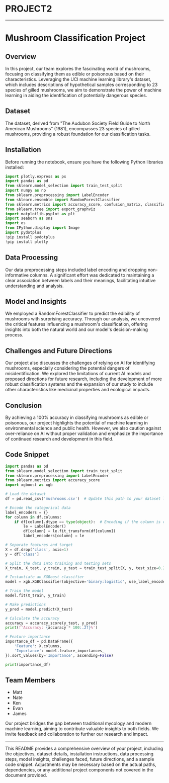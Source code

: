 # PROJECT2
---

# Mushroom Classification Project

## Overview
In this project, our team explores the fascinating world of mushrooms, focusing on classifying them as edible or poisonous based on their characteristics. Leveraging the UCI machine learning library's dataset, which includes descriptions of hypothetical samples corresponding to 23 species of gilled mushrooms, we aim to demonstrate the power of machine learning in aiding the identification of potentially dangerous species.

## Dataset
The dataset, derived from "The Audubon Society Field Guide to North American Mushrooms" (1981), encompasses 23 species of gilled mushrooms, providing a robust foundation for our classification tasks.

## Installation
Before running the notebook, ensure you have the following Python libraries installed:
```python
import plotly.express as px
import pandas as pd
from sklearn.model_selection import train_test_split
import numpy as np
from sklearn.preprocessing import LabelEncoder
from sklearn.ensemble import RandomForestClassifier
from sklearn.metrics import accuracy_score, confusion_matrix, classification_report
from sklearn.tree import export_graphviz
import matplotlib.pyplot as plt
import seaborn as sns
import os
from IPython.display import Image
import pydotplus
!pip install pydotplus
!pip install plotly
```

## Data Processing
Our data preprocessing steps included label encoding and dropping non-informative columns. A significant effort was dedicated to maintaining a clear association between labels and their meanings, facilitating intuitive understanding and analysis.

## Model and Insights
We employed a RandomForestClassifier to predict the edibility of mushrooms with surprising accuracy. Through our analysis, we uncovered the critical features influencing a mushroom's classification, offering insights into both the natural world and our model's decision-making process.

## Challenges and Future Directions
Our project also discusses the challenges of relying on AI for identifying mushrooms, especially considering the potential dangers of misidentification. We explored the limitations of current AI models and proposed directions for future research, including the development of more robust classification systems and the expansion of our study to include other characteristics like medicinal properties and ecological impacts.

## Conclusion
By achieving a 100% accuracy in classifying mushrooms as edible or poisonous, our project highlights the potential of machine learning in environmental science and public health. However, we also caution against over-reliance on AI without proper validation and emphasize the importance of continued research and development in this field.

## Code Snippet
```python
import pandas as pd
from sklearn.model_selection import train_test_split
from sklearn.preprocessing import LabelEncoder
from sklearn.metrics import accuracy_score
import xgboost as xgb

# Load the dataset
df = pd.read_csv('mushrooms.csv')  # Update this path to your dataset location

# Encode the categorical data
label_encoders = {}
for column in df.columns:
    if df[column].dtype == type(object):  # Encoding if the column is categorical
        le = LabelEncoder()
        df[column] = le.fit_transform(df[column])
        label_encoders[column] = le

# Separate features and target
X = df.drop('class', axis=1)
y = df['class']

# Split the data into training and testing sets
X_train, X_test, y_train, y_test = train_test_split(X, y, test_size=0.2, random_state=42)

# Instantiate an XGBoost classifier
model = xgb.XGBClassifier(objective='binary:logistic', use_label_encoder=False, eval_metric='logloss')

# Train the model
model.fit(X_train, y_train)

# Make predictions
y_pred = model.predict(X_test)

# Calculate the accuracy
accuracy = accuracy_score(y_test, y_pred)
print(f'Accuracy: {accuracy * 100:.2f}%')

# Feature importance
importance_df = pd.DataFrame({
    'Feature': X.columns,
    'Importance': model.feature_importances_
}).sort_values(by='Importance', ascending=False)

print(importance_df)
```

## Team Members
- Matt
- Nate
- Ken
- Evan
- James

Our project bridges the gap between traditional mycology and modern machine learning, aiming to contribute valuable insights to both fields. We invite feedback and collaboration to further our research and impact.

---

This README provides a comprehensive overview of your project, including the objectives, dataset details, installation instructions, data processing steps, model insights, challenges faced, future directions, and a sample code snippet. Adjustments may be necessary based on the actual paths, dependencies, or any additional project components not covered in the document provided.
